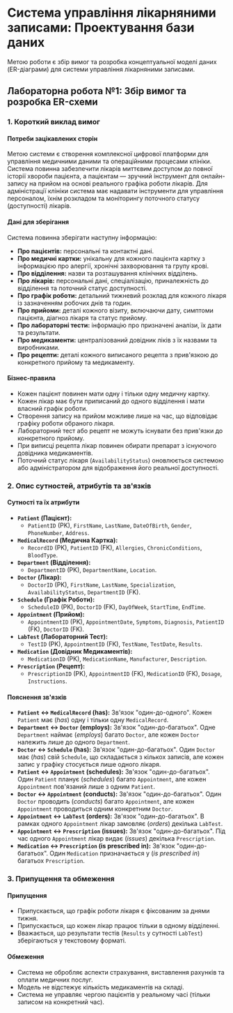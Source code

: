 # Система управління лікарняними записами: Проектування бази даних

 Метою роботи є збір вимог та розробка концептуальної моделі даних (ER-діаграми) для системи управління лікарняними записами.

## Лабораторна робота №1: Збір вимог та розробка ER-схеми

### 1. Короткий виклад вимог

#### Потреби зацікавлених сторін

Метою системи є створення комплексної цифрової платформи для управління медичними даними та операційними процесами клініки. Система повинна забезпечити лікарів миттєвим доступом до повної історії хвороби пацієнта, а пацієнтам — зручний інструмент для онлайн-запису на прийом на основі реального графіка роботи лікарів. Для адміністрації клініки система має надавати інструменти для управління персоналом, їхнім розкладом та моніторингу поточного статусу (доступності) лікарів.

#### Дані для зберігання

Система повинна зберігати наступну інформацію:
* **Про пацієнтів:** персональні та контактні дані.
* **Про медичні картки:** унікальну для кожного пацієнта картку з інформацією про алергії, хронічні захворювання та групу крові.
* **Про відділення:** назви та розташування клінічних відділень.
* **Про лікарів:** персональні дані, спеціалізацію, приналежність до відділення та поточний статус доступності.
* **Про графік роботи:** детальний тижневий розклад для кожного лікаря із зазначенням робочих днів та годин.
* **Про прийоми:** деталі кожного візиту, включаючи дату, симптоми пацієнта, діагноз лікаря та статус прийому.
* **Про лабораторні тести:** інформацію про призначені аналізи, їх дати та результати.
* **Про медикаменти:** централізований довідник ліків з їх назвами та виробниками.
* **Про рецепти:** деталі кожного виписаного рецепта з прив'язкою до конкретного прийому та медикаменту.

#### Бізнес-правила

* Кожен пацієнт повинен мати одну і тільки одну медичну картку.
* Кожен лікар має бути приписаний до одного відділення і мати власний графік роботи.
* Створення запису на прийом можливе лише на час, що відповідає графіку роботи обраного лікаря.
* Лабораторний тест або рецепт не можуть існувати без прив'язки до конкретного прийому.
* При виписці рецепта лікар повинен обирати препарат з існуючого довідника медикаментів.
* Поточний статус лікаря (`AvailabilityStatus`) оновлюється системою або адміністратором для відображення його реальної доступності.


### 2. Опис сутностей, атрибутів та зв'язків

#### Сутності та їх атрибути

* **`Patient` (Пацієнт):**
    * `PatientID` (PK), `FirstName`, `LastName`, `DateOfBirth`, `Gender`, `PhoneNumber`, `Address`.
* **`MedicalRecord` (Медична Картка):**
    * `RecordID` (PK), `PatientID` (FK), `Allergies`, `ChronicConditions`, `BloodType`.
* **`Department` (Відділення):**
    * `DepartmentID` (PK), `DepartmentName`, `Location`.
* **`Doctor` (Лікар):**
    * `DoctorID` (PK), `FirstName`, `LastName`, `Specialization`, `AvailabilityStatus`, `DepartmentID` (FK).
* **`Schedule` (Графік Роботи):**
    * `ScheduleID` (PK), `DoctorID` (FK), `DayOfWeek`, `StartTime`, `EndTime`.
* **`Appointment` (Прийом):**
    * `AppointmentID` (PK), `AppointmentDate`, `Symptoms`, `Diagnosis`, `PatientID` (FK), `DoctorID` (FK).
* **`LabTest` (Лабораторний Тест):**
    * `TestID` (PK), `AppointmentID` (FK), `TestName`, `TestDate`, `Results`.
* **`Medication` (Довідник Медикаментів):**
    * `MedicationID` (PK), `MedicationName`, `Manufacturer`, `Description`.
* **`Prescription` (Рецепт):**
    * `PrescriptionID` (PK), `AppointmentID` (FK), `MedicationID` (FK), `Dosage`, `Instructions`.

#### Пояснення зв'язків

* **`Patient` ↔ `MedicalRecord` (has):** Зв'язок "один-до-одного". Кожен `Patient` має (*has*) одну і тільки одну `MedicalRecord`.
* **`Department` ↔ `Doctor` (employs):** Зв'язок "один-до-багатьох". Одне `Department` наймає (*employs*) багато `Doctor`, але кожен `Doctor` належить лише до одного `Department`.
* **`Doctor` ↔ `Schedule` (has):** Зв'язок "один-до-багатьох". Один `Doctor` має (*has*) свій `Schedule`, що складається з кількох записів, але кожен запис у графіку стосується лише одного лікаря.
* **`Patient` ↔ `Appointment` (schedules):** Зв'язок "один-до-багатьох". Один `Patient` планує (*schedules*) багато `Appointment`, але кожен `Appointment` пов'язаний лише з одним `Patient`.
* **`Doctor` ↔ `Appointment` (conducts):** Зв'язок "один-до-багатьох". Один `Doctor` проводить (*conducts*) багато `Appointment`, але кожен `Appointment` проводиться одним конкретним `Doctor`.
* **`Appointment` ↔ `LabTest` (orders):** Зв'язок "один-до-багатьох". В рамках одного `Appointment` лікар замовляє (*orders*) декілька `LabTest`.
* **`Appointment` ↔ `Prescription` (issues):** Зв'язок "один-до-багатьох". Під час одного `Appointment` лікар видає (*issues*) декілька `Prescription`.
* **`Medication` ↔ `Prescription` (is prescribed in):** Зв'язок "один-до-багатьох". Один `Medication` призначається у (*is prescribed in*) багатьох `Prescription`.

### 3. Припущення та обмеження

#### Припущення

* Припускається, що графік роботи лікаря є фіксованим за днями тижня. 
* Припускається, що кожен лікар працює тільки в одному відділенні.
* Вважається, що результати тестів (`Results` у сутності `LabTest`) зберігаються у текстовому форматі.

#### Обмеження

* Система не обробляє аспекти страхування, виставлення рахунків та оплати медичних послуг.
* Модель не відстежує кількість медикаментів на складі.
* Система не управляє чергою пацієнтів у реальному часі (тільки записом на конкретний час).
